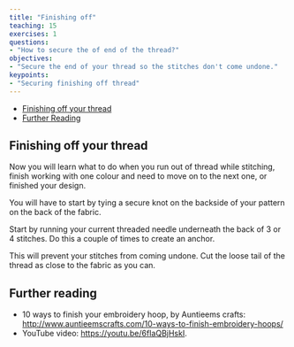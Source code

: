 ```yaml
---
title: "Finishing off"
teaching: 15
exercises: 1
questions:
- "How to secure the of end of the thread?"
objectives:
- "Secure the end of your thread so the stitches don't come undone."
keypoints:
- "Securing finishing off thread"
---
```


- [Finishing off your thread](#finishing-off-your-thread)
- [Further Reading](#further-reading)

## Finishing off your thread

Now you will learn what to do when you run out of thread while stitching, finish working with one colour and need to move on to the next one, or finished your design.

You will have to start by tying a secure knot on the backside of your pattern on the back of the fabric.

Start by running your current threaded needle underneath the back of 3 or 4 stitches.
Do this a couple of times to create an anchor.

This will prevent your stitches from coming undone.
Cut the loose tail of the thread as close to the fabric as you can.

## Further reading

- 10 ways to finish your embroidery hoop, by Auntieems crafts: http://www.auntieemscrafts.com/10-ways-to-finish-embroidery-hoops/
- YouTube video: https://youtu.be/6fIaQBjHskI.
